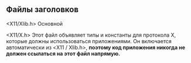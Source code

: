 ## Файлы заголовков
<X11/Xlib.h> Основной

<X11/X.h> Этот файл объявляет типы и константы для протокола X, которые должны использоваться приложениями. Он включается автоматически из <X11 / Xlib.h>, **поэтому код приложения никогда не должен ссылаться на этот файл напрямую.**
